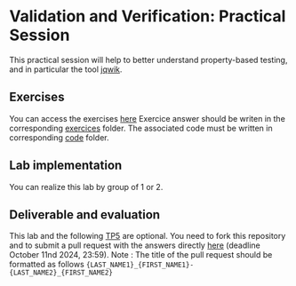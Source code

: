 # Validation and Verification: Practical Session

This practical session will help to better understand property-based testing, and in particular the tool [jqwik](https://jqwik.net/).

## Exercises

You can access the exercises [here](sujet.md)
Exercice answer should be writen in the corresponding [exercices](./exercises/) folder.
The associated code must be written in corresponding [code](./code/) folder.

## Lab implementation

You can realize this lab by group of 1 or 2. 

## Deliverable and evaluation

This lab and the following [TP5](https://github.com/selabs-ur1/VV-ESIR-TP5) are optional. 
You need to fork this repository and to submit a pull request with the answers directly [here](sujet.md) (deadline October 11nd 2024, 23:59).
Note : The title of the pull request should be formatted as follows  ```{LAST_NAME1}_{FIRST_NAME1}-{LAST_NAME2}_{FIRST_NAME2}```